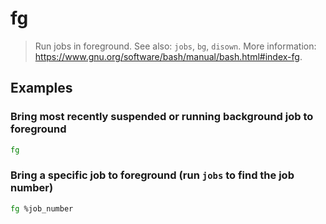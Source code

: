 # fg

> Run jobs in foreground. See also: `jobs`, `bg`, `disown`. More information: <https://www.gnu.org/software/bash/manual/bash.html#index-fg>.

## Examples

### Bring most recently suspended or running background job to foreground

```bash
fg
```

### Bring a specific job to foreground (run `jobs` to find the job number)

```bash
fg %job_number
```
